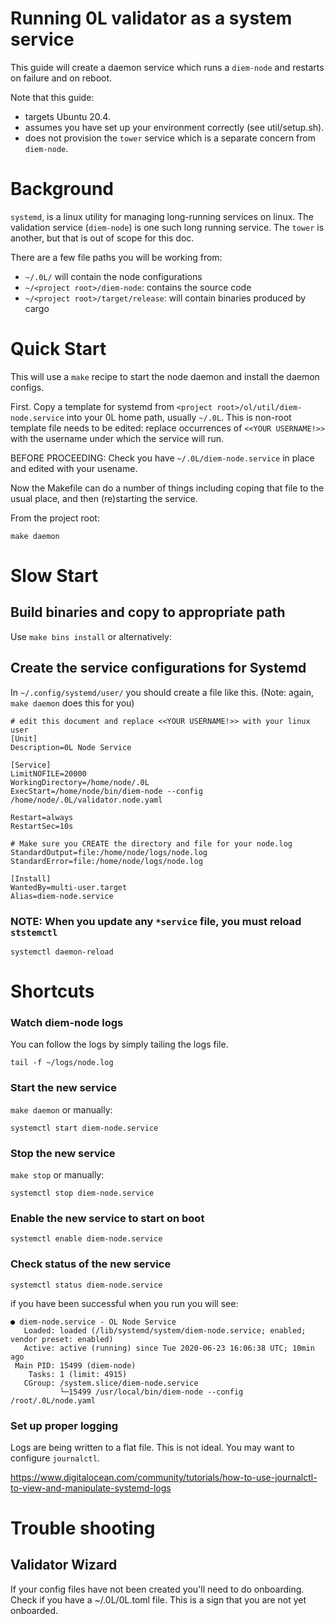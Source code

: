 # Running 0L validator as a system service
This guide will create a daemon service which runs a `diem-node` and restarts on failure and on reboot. 

Note that this guide:
- targets Ubuntu 20.4.
- assumes you have set up your environment correctly (see util/setup.sh).
- does not provision the `tower` service which is a separate concern from `diem-node`.

# Background
`systemd`, is a linux utility for managing long-running services on linux. The validation service (`diem-node`) is one such long running service. The `tower` is another, but that is out of scope for this doc.

There are a few file paths you will be working from:

- `~/.0L/` will contain the node configurations
- `~/<project root>/diem-node`: contains the source code
- `~/<project root>/target/release`: will contain binaries produced by cargo

# Quick Start

This will use a `make` recipe to start the node daemon and install the daemon configs.

First. Copy a template for systemd from `<project root>/ol/util/diem-node.service` into your 0L home path, usually `~/.0L`. This is non-root template file needs to be edited: replace occurrences of `<<YOUR USERNAME!>>` with the username under which the service will run.

BEFORE PROCEEDING: Check you have `~/.0L/diem-node.service` in place and edited with your usename.

Now the Makefile can do a number of things including coping that file to the usual place, and then (re)starting the service.

From the project root:

`make daemon`

# Slow Start

## Build binaries and copy to appropriate path
Use `make bins install` or alternatively:


## Create the service configurations for Systemd
In `~/.config/systemd/user/` you should create a file like this. (Note: again, `make daemon` does this for you)

```
# edit this document and replace <<YOUR USERNAME!>> with your linux user
[Unit]
Description=0L Node Service

[Service]
LimitNOFILE=20000
WorkingDirectory=/home/node/.0L
ExecStart=/home/node/bin/diem-node --config /home/node/.0L/validator.node.yaml

Restart=always
RestartSec=10s

# Make sure you CREATE the directory and file for your node.log
StandardOutput=file:/home/node/logs/node.log
StandardError=file:/home/node/logs/node.log

[Install]
WantedBy=multi-user.target
Alias=diem-node.service

```
### NOTE: When you update any `*service` file, you must reload `ststemctl`
`systemctl daemon-reload`


# Shortcuts 

### Watch diem-node logs

You can follow the logs by simply tailing the logs file.

`tail -f ~/logs/node.log`

### Start the new service
`make daemon` or manually:

`systemctl start diem-node.service`

### Stop the new service
`make stop` or manually:

`systemctl stop diem-node.service`

### Enable the new service to start on boot
`systemctl enable diem-node.service`

### Check status of the new service
`systemctl status diem-node.service`

if you have been successful when you run you will see:
```
● diem-node.service - OL Node Service
   Loaded: loaded (/lib/systemd/system/diem-node.service; enabled; vendor preset: enabled)
   Active: active (running) since Tue 2020-06-23 16:06:38 UTC; 10min ago
 Main PID: 15499 (diem-node)
    Tasks: 1 (limit: 4915)
   CGroup: /system.slice/diem-node.service
           └─15499 /usr/local/bin/diem-node --config /root/.0L/node.yaml
```

### Set up proper logging

Logs are being written to a flat file. This is not ideal. You may want to configure `journalctl`.

https://www.digitalocean.com/community/tutorials/how-to-use-journalctl-to-view-and-manipulate-systemd-logs


# Trouble shooting
## Validator Wizard

If your config files have not been created you'll need to do onboarding. Check if you have a  ~/.0L/0L.toml file. This is a sign that you are not yet onboarded.

